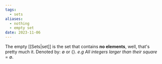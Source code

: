 ```yaml
---
tags:
  - sets
aliases:
  - nothing
  - empty set
date: 2023-11-06
---
```

The empty [[Sets|set]] is the set that contains **no elements**, well, that's pretty much it.
Denoted by: $\emptyset$  or $\{\}$.
$e.g$ *All integers larger than their square* = $\emptyset$.